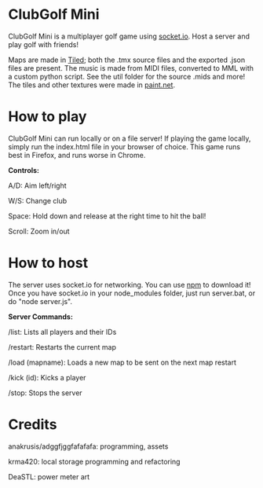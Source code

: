 # ClubGolf Mini
ClubGolf Mini is a multiplayer golf game using [socket.io](https://socket.io/). Host a server and play golf with friends! 

Maps are made in [Tiled](https://www.mapeditor.org/); both the .tmx source files and the exported .json files are present. The music is made from MIDI files, converted to MML with a custom python script. See the util folder for the source .mids and more! The tiles and other textures were made in [paint.net](https://www.getpaint.net/).

# How to play

ClubGolf Mini can run locally or on a file server! If playing the game locally, simply run the index.html file in your browser of choice. This game runs best in Firefox, and runs worse in Chrome.

__Controls:__

A/D:    Aim left/right

W/S:    Change club

Space:  Hold down and release at the right time to hit the ball!

Scroll: Zoom in/out

# How to host

The server uses socket.io for networking. You can use [npm](https://www.npmjs.com/) to download it! Once you have socket.io in your node_modules folder, just run server.bat, or do "node server.js".

__Server Commands:__

/list:           Lists all players and their IDs

/restart:        Restarts the current map

/load (mapname): Loads a new map to be sent on the next map restart

/kick (id):      Kicks a player

/stop:           Stops the server

# Credits
anakrusis/adggfjggfafafafa: programming, assets 

krma420: local storage programming and refactoring

DeaSTL: power meter art
